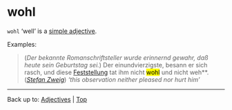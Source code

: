 # wohl

`wohl` ‘well’ is a [simple adjective](../../simpleAdjectives.md).

Examples:

> (*Der bekannte Romanschriftsteller wurde erinnernd gewahr, daß heute sein Geburtstag sei.*) Der einundvierzigste, besann er sich rasch, und diese [Feststellung](../../../nouns/f/fe/Feststellung.md) tat ihm nicht <mark>wohl</mark> und nicht weh**. (*[Stefan Zweig](../../../texts/StefanZweig/BriefEinerUnbekannten.md)*) *‘this observation neither pleased nor hurt him’*

----

Back up to: [Adjectives](../../index.md) | [Top](../../../index.md)
